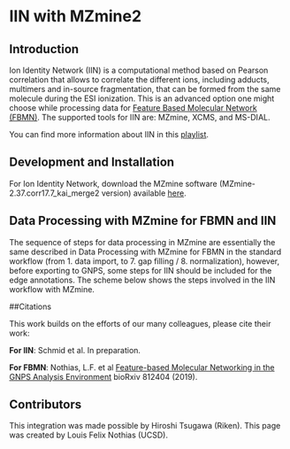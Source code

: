 # IIN with MZmine2

## Introduction

Ion Identity Network (IIN) is a computational method based on Pearson correlation that allows to correlate the different ions, including adducts, multimers and in-source fragmentation, that can be formed from the same molecule during the ESI ionization. This is an advanced option one might choose while processing data for [Feature Based Molecular Network (FBMN)](https://ccms-ucsd.github.io/GNPSDocumentation/featurebasedmolecularnetworking/). The supported tools for IIN are: MZmine, XCMS, and MS-DIAL.

You can find more information about IIN in this [playlist](https://www.youtube.com/playlist?list=PL4L2Xw5k8ITyxSyBdrcv70LDKsP8QNuyN).



## Development and Installation

For Ion Identity Network, download the MZmine software (MZmine-2.37.corr17.7_kai_merge2 version) available [here](https://github.com/robinschmid/mzmine2/releases).

## Data Processing with MZmine for FBMN and IIN
The sequence of steps for data processing in MZmine are essentially the same described in Data Processing with MZmine for FBMN in the standard workflow (from 1. data import, to 7. gap filling / 8. normalization),
however, before exporting to GNPS, some steps for IIN should be included for the edge annotations.
The scheme below shows the steps involved in the IIN workflow with MZmine.
























##Citations

This work builds on the efforts of our many colleagues, please cite their work:

**For IIN**: Schmid et al. In preparation.

**For FBMN**: Nothias, L.F. et al [Feature-based Molecular Networking in the GNPS Analysis Environment](https://www.biorxiv.org/content/10.1101/812404v1) bioRxiv 812404 (2019).



## Contributors
This integration was made possible by Hiroshi Tsugawa (Riken). This page was created by Louis Felix Nothias (UCSD).
